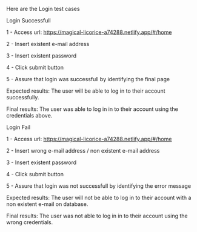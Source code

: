 Here are the Login test cases

Login Successfull

1 - Access url: https://magical-licorice-a74288.netlify.app/#/home

2 - Insert existent e-mail address

3 - Insert existent password

4 - Click submit button

5 - Assure that login was successfull by identifying the final page

Expected results: The user will be able to log in to their account successfully.

Final results: The user was able to log in in to their account using the credentials above.

Login Fail

1 - Access url: https://magical-licorice-a74288.netlify.app/#/home

2 - Insert wrong e-mail address / non existent e-mail address


3 - Insert existent password

4 - Click submit button

5 - Assure that login was not successfull by identifying the error message

Expected results: The user will not be able to log in to their account with a non existent e-mail on database.

Final results: The user was not able to log in in to their account using the wrong credentials.